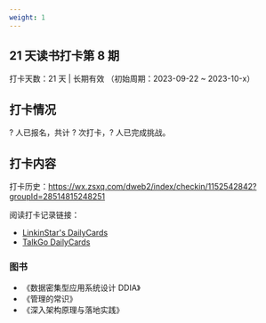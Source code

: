```yaml
---
weight: 1
---
```


## 21 天读书打卡第 8 期

打卡天数：21 天 | 长期有效 （初始周期：2023-09-22 ~ 2023-10-x）

## 打卡情况

? 人已报名，共计 ? 次打卡，? 人已完成挑战。

## 打卡内容

打卡历史：https://wx.zsxq.com/dweb2/index/checkin/1152542842?groupId=28514815248251

阅读打卡记录链接：
- [LinkinStar's DailyCards](https://card.linkinstars.com/card/page)
- [TalkGo DailyCards](https://talkgo.news/card/page)

### 图书

- 《数据密集型应用系统设计 DDIA》
- 《管理的常识》
- 《深入架构原理与落地实践》
